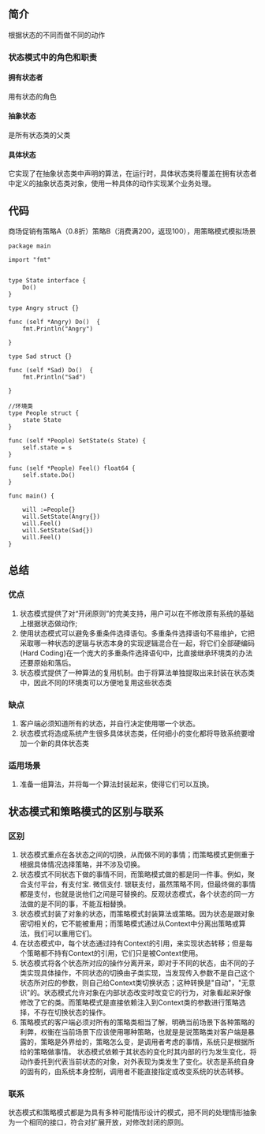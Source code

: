 #

## 简介

根据状态的不同而做不同的动作

### 状态模式中的角色和职责

#### 拥有状态者

用有状态的角色

#### 抽象状态

是所有状态类的父类

#### 具体状态

它实现了在抽象状态类中声明的算法，在运行时，具体状态类将覆盖在拥有状态者中定义的抽象状态类对象，使用一种具体的动作实现某个业务处理。

## 代码

商场促销有策略A（0.8折）策略B（消费满200，返现100），用策略模式模拟场景

```golang
package main

import "fmt"


type State interface {
	Do()
}

type Angry struct {}

func (self *Angry) Do()  {
	fmt.Println("Angry")
	
}

type Sad struct {}

func (self *Sad) Do()  {
	fmt.Println("Sad")
	
}

//环境类
type People struct {
    state State
}

func (self *People) SetState(s State) {
	self.state = s
}

func (self *People) Feel() float64 {
	self.state.Do()
}

func main() {
	
    will :=People{}
    will.SetState(Angry{})
    will.Feel()
    will.SetState(Sad{})
    will.Feel()
}
```

## 总结

### 优点

1. 状态模式提供了对“开闭原则”的完美支持，用户可以在不修改原有系统的基础上根据状态做动作;
2. 使用状态模式可以避免多重条件选择语句。多重条件选择语句不易维护，它把采取哪一种状态的逻辑与状态本身的实现逻辑混合在一起，将它们全部硬编码(Hard Coding)在一个庞大的多重条件选择语句中，比直接继承环境类的办法还要原始和落后。
3. 状态模式提供了一种算法的复用机制。由于将算法单独提取出来封装在状态类中，因此不同的环境类可以方便地复用这些状态类

### 缺点

1. 客户端必须知道所有的状态，并自行决定使用哪一个状态。
2. 状态模式将造成系统产生很多具体状态类，任何细小的变化都将导致系统要增加一个新的具体状态类

### 适用场景

1. 准备一组算法，并将每一个算法封装起来，使得它们可以互换。

## 状态模式和策略模式的区别与联系

### 区别

1. 状态模式重点在各状态之间的切换，从而做不同的事情；而策略模式更侧重于根据具体情况选择策略，并不涉及切换。
2. 状态模式不同状态下做的事情不同，而策略模式做的都是同一件事。例如，聚合支付平台，有支付宝. 微信支付. 银联支付，虽然策略不同，但最终做的事情都是支付，也就是说他们之间是可替换的。反观状态模式，各个状态的同一方法做的是不同的事，不能互相替换。
3. 状态模式封装了对象的状态，而策略模式封装算法或策略。因为状态是跟对象密切相关的，它不能被重用；而策略模式通过从Context中分离出策略或算法，我们可以重用它们。
4. 在状态模式中，每个状态通过持有Context的引用，来实现状态转移；但是每个策略都不持有Context的引用，它们只是被Context使用。
5. 状态模式将各个状态所对应的操作分离开来，即对于不同的状态，由不同的子类实现具体操作，不同状态的切换由子类实现，当发现传入参数不是自己这个状态所对应的参数，则自己给Context类切换状态；这种转换是"自动"，"无意识"的。状态模式允许对象在内部状态改变时改变它的行为，对象看起来好像修改了它的类。而策略模式是直接依赖注入到Context类的参数进行策略选择，不存在切换状态的操作。
6. 策略模式的客户端必须对所有的策略类相当了解，明确当前场景下各种策略的利弊，权衡在当前场景下应该使用哪种策略，也就是是说策略类对客户端是暴露的，策略是外界给的，策略怎么变，是调用者考虑的事情，系统只是根据所给的策略做事情。
状态模式依赖于其状态的变化时其内部的行为发生变化，将动作委托到代表当前状态的对象，对外表现为类发生了变化。状态是系统自身的固有的，由系统本身控制，调用者不能直接指定或改变系统的状态转移。

### 联系

状态模式和策略模式都是为具有多种可能情形设计的模式，把不同的处理情形抽象为一个相同的接口，符合对扩展开放，对修改封闭的原则。
